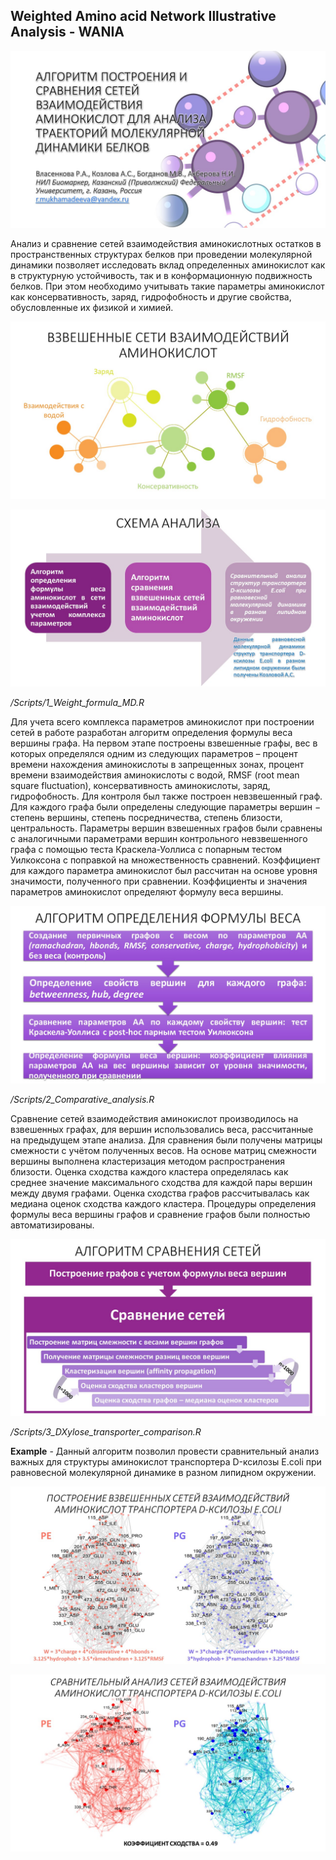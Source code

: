 ## Weighted Amino acid Network Illustrative Analysis - WANIA

![Slide 1](./Schemes/Слайд1.JPG)

Анализ и сравнение сетей взаимодействия аминокислотных остатков в пространственных структурах белков при проведении молекулярной динамики позволяет исследовать вклад определенных аминокислот как в структурную устойчивость, так и в конформационную подвижность белков.  При этом необходимо учитывать такие параметры аминокислот как консервативность, заряд, гидрофобность и другие свойства, обусловленные их физикой и химией.

![Slide 2](./Schemes/Слайд2.JPG)

![Slide 3](./Schemes/Слайд3.JPG)

_/Scripts/1_Weight_formula_MD.R_

Для учета всего комплекса параметров аминокислот при построении сетей в работе разработан алгоритм определения формулы веса вершины графа.  На первом этапе построены взвешенные графы, вес в которых определялся одним из следующих параметров – процент времени нахождения аминокислоты в запрещенных зонах, процент времени взаимодействия аминокислоты с водой, RMSF (root mean square fluctuation), консервативность аминокислоты, заряд, гидрофобность. Для контроля был также построен невзвешенный граф. Для каждого графа были определены следующие параметры вершин − степень вершины, степень посредничества, степень близости, центральность. Параметры вершин взвешенных графов были сравнены с аналогичными параметрами вершин контрольного невзвешенного графа с помощью теста Краскела-Уоллиса с попарным тестом Уилкоксона с поправкой на множественность сравнений. Коэффициент для каждого параметра аминокислот был рассчитан на основе уровня значимости, полученного при сравнении. Коэффициенты и значения параметров аминокислот определяют формулу веса вершины.

![Slide 4](./Schemes/Слайд4.JPG)

_/Scripts/2_Comparative_analysis.R_

Сравнение сетей взаимодействия аминокислот производилось на взвешенных графах, для вершин использовались веса, рассчитанные на предыдущем этапе анализа. Для сравнения были получены матрицы смежности с учётом полученных весов. На основе матриц смежности вершины выполнена кластеризация методом распространения близости. Оценка сходства каждого кластера определялась как среднее значение максимального сходства для каждой пары вершин между двумя графами. Оценка сходства графов рассчитывалась как медиана оценок сходства каждого кластера. Процедуры определения формулы веса вершины графов и сравнение графов были полностью автоматизированы.

![Slide 6](./Schemes/Слайд6.JPG)

_/Scripts/3_DXylose_transporter_comparison.R_

**Example** - Данный алгоритм позволил провести сравнительный анализ важных для структуры аминокислот транспортера D-ксилозы E.coli при равновесной молекулярной динамике в разном липидном окружении. 

![Slide 5](./Schemes/Слайд5.JPG)

![Slide 7](./Schemes/Слайд7.JPG)
